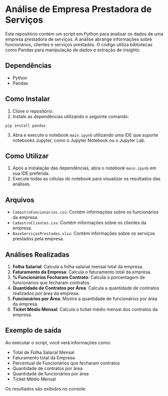 # Análise de Empresa Prestadora de Serviços

Este repositório contém um script em Python para analisar os dados de uma empresa prestadora de serviços. A análise abrange informações sobre funcionários, clientes e serviços prestados. O código utiliza bibliotecas como Pandas para manipulação de dados e extração de insights.

## Dependências
- Python
- Pandas

## Como Instalar

1. Clone o repositório.
2. Instale as dependências utilizando o seguinte comando:
```shell
pip install pandas
```
3. Abra e execute o notebook `main.ipynb` utilizando uma IDE que suporte notebooks Jupyter, como o Jupyter Notebook ou o Jupyter Lab.

## Como Utilizar
1. Após a instalação das dependências, abra o notebook `main.ipynb` em sua IDE preferida.
2. Execute todas as células do notebook para visualizar os resultados das análises.

## Arquivos
- `CadastroFuncionarios.csv`: Contém informações sobre os funcionários da empresa.
- `CadastroClientes.csv`: Contém informações sobre os clientes da empresa.
- `BaseServiçosPrestados.xlsx`: Contém informações sobre os serviços prestados pela empresa.

## Análises Realizadas

1. **Folha Salarial**: Calcula a folha salarial mensal total da empresa.
2. **Faturamento da Empresa**: Calcula o faturamento total da empresa.
3. **% Funcionários Fecharam Contrato**: Calcula a porcentagem de funcionários que fecharam contratos.
4. **Quantidade de Contratos por Área**: Calcula a quantidade de contratos realizados por área da empresa.
5. **Funcionários por Área**: Mostra a quantidade de funcionários por área da empresa.
6. **Ticket Médio Mensal**: Calcula o ticket médio mensal dos contratos da empresa.

## Exemplo de saída

Ao executar o script, você verá informações como:

- Total de Folha Salarial Mensal
- Faturamento total da Empresa
- Percentual de Funcionários que fecharam contratos
- Quantidade de contratos por área
- Quantidade de funcionários por área
- Ticket Médio Mensal

Os resultados são exibidos no console.

